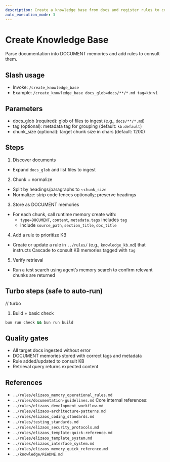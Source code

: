 ```yaml
---
description: Create a knowledge base from docs and register rules to consult it
auto_execution_mode: 3
---
```


# Create Knowledge Base

Parse documentation into DOCUMENT memories and add rules to consult them.

## Slash usage

- Invoke: `/create_knowledge_base`
- Example: `/create_knowledge_base docs_glob=docs/**/*.md tag=kb:v1`

## Parameters

- docs_glob (required): glob of files to ingest (e.g., `docs/**/*.md`)
- tag (optional): metadata tag for grouping (default: `kb:default`)
- chunk_size (optional): target chunk size in chars (default: 1200)

## Steps

1. Discover documents

- Expand `docs_glob` and list files to ingest

2. Chunk + normalize

- Split by headings/paragraphs to ~`chunk_size`
- Normalize: strip code fences optionally; preserve headings

3. Store as DOCUMENT memories

- For each chunk, call runtime memory create with:
  - `type=DOCUMENT`, `content`, `metadata.tags` includes `tag`
  - include `source_path`, `section_title`, `doc_title`

4. Add a rule to prioritize KB

- Create or update a rule in `../rules/` (e.g., `knowledge_kb.md`) that instructs Cascade to consult KB memories tagged with `tag`

5. Verify retrieval

- Run a test search using agent’s memory search to confirm relevant chunks are returned

## Turbo steps (safe to auto-run)

// turbo

1. Build + basic check

```bash
bun run check && bun run build
```

## Quality gates

- All target docs ingested without error
- DOCUMENT memories stored with correct tags and metadata
- Rule added/updated to consult KB
- Retrieval query returns expected content

## References

- `../rules/elizaos_memory_operational_rules.md`
- `../rules/documentation-guidelines.md`
  Core internal references:
- `../rules/elizaos_development_workflow.md`
- `../rules/elizaos-architecture-patterns.md`
- `../rules/elizaos_coding_standards.md`
- `../rules/testing_standards.md`
- `../rules/elizaos_security_protocols.md`
- `../rules/elizaos_template-quick-reference.md`
- `../rules/elizaos_template_system.md`
- `../rules/elizaos_interface_system.md`
- `../rules/elizaos_memory_quick_reference.md`
- `../knowledge/README.md`
